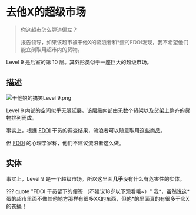 # 去他X的超级市场

> 你这超市怎么弹道偏左？
>
> 报告领导，如果该超市被干他X的流浪者和*蛋的FDOI发现，我不希望他们能立刻取用超市内的货物。

Level 9 是后室的第 10 层。其外形类似于一座巨大的超级市场。

## 描述

![干他娘的搞笑Level 9.png](https://s2.loli.net/2022/05/17/21uE4QvIbUNGD6h.png)

Level 9 内部的空间似乎无限延展。该层级内部由无数个货架以及货架上整齐的货物排列而成。

事实上，根据 [FDOI](https://chocolateater.github.io/Organizations/FDOI/) 干员的调查结果，流浪者可以随意取用这些商品。

但 [FDOI](https://chocolateater.github.io/Organizations/FDOI/) 的心理学家称，他们不建议流浪者这么做。

## 实体

事实上，Level 9 是一个超级市场。所以这里面**几乎**没有什么有危害性的实体。

??? quote "FDOI 干员留下的便签 （不建议18岁以下观看哦~）"
    我\*，虽然说这\*蛋的超市里面不像其他地方那样有很多XX的东西，但他*的里面真的有很多干它X的苍蝇！